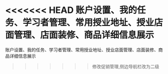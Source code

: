 <<<<<<< HEAD
账户设置、我的任务、学习者管理、常用授业地址、授业店面管理、店面装修、商品详细信息展示
=======
账户设置、我的任务、学习者管理、常用授业地址、授业店面管理、店面装修、商品详细信息展示
>>>>>>> 修改促销管理,侧边导航栏改为二级
